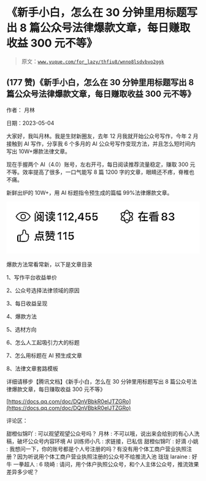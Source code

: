 # 《新手小白，怎么在 30 分钟里用标题写出 8 篇公众号法律爆款文章，每日赚取收益 300 元不等》

> 原文：[`www.yuque.com/for_lazy/thfiu8/wnno8lsdvbvo2ggk`](https://www.yuque.com/for_lazy/thfiu8/wnno8lsdvbvo2ggk)



## (177 赞)《新手小白，怎么在 30 分钟里用标题写出 8 篇公众号法律爆款文章，每日赚取收益 300 元不等》 

作者： 月林 

日期：2023-05-04 

大家好，我叫月林。我是生财新圈友，去年 12 月我就开始公众号写作，今年 2 月接触到 AI 写作，分享我 6 个多月的 AI 公众号写作变现方法，并且怎么短时间内写出 10W+爆款法律文章。 

现在手握两个 AI（4.0）账号，左右开弓，每日阅读推荐流量稳定，赚取 300 元不等。效率提高了很多，一口气能写 8 篇 1200 字的文章，眼睛还不疼，脊椎也不痛。 

新鲜出炉的 10W+，用 AI 标题指令预生成的篇幅 99%法律爆款文章。 

![](img/30757d63eca7ed21162b2b8d4ffd8c75.png) 

爆款方法常看常新，以下是文章目录 

1、写作平台收益单价 

2、公众号选择法律领域的原因 

3、每日收益呈现 

4、爆款方法 

5、选材方向 

6、怎么人工起吸引力大的标题 

7、怎么用标题在 AI 预生成文章 

8、法律文章套路模板 

详细请移步【腾讯文档】《新手小白，怎么在 30 分钟里用标题写出 8 篇公众号法律爆款文章，每日赚取收益 300 元不等》 

[https://docs.qq.com/doc/DQnVBbkR0elJTZGRo](https://docs.qq.com/doc/DQnVBbkR0elJTZGRo)

评论区： 

甜橙似锦吖 : 可以观望观望公众号吗？ 月林 : 不可以哦，说出来会给别的有心人洗稿，破坏公众号内容环境 AI 训练师小凡 : 求链接，已私信 甜橙似锦吖 : 好滴 小姚 : 我想问一下，你的账号都是个人号注册的吗？有没有用个体工商户营业执照注册？因为听说用个体工商户营业执照注册的公众号不给推流入池 珑珑 laraine : 好牛 一拳超人 : 6 晓崎 : 请问，用个体户执照公众号，和个人主体公众号，推流效果差异多少呢？